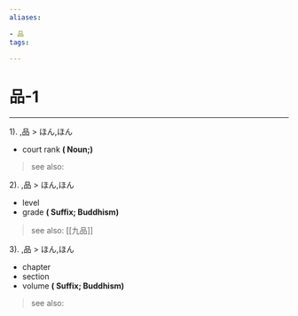 ```yaml
---
aliases:
    
- 品
tags:
    
---
```


# 品-1
---
1).
,品 > ほん,ほん

- court rank
**( Noun;)**
> see also: 
            
2).
,品 > ほん,ほん

- level
- grade
**( Suffix; Buddhism)**
> see also:  [[九品]]
            
3).
,品 > ほん,ほん

- chapter
- section
- volume
**( Suffix; Buddhism)**
> see also: 
            